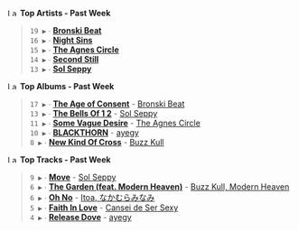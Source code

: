 <!--START_LASTFM_ARTISTS:{"period": "7day", "rows": 5}-->
<a href="https://last.fm" target="_blank"><img src="https://user-images.githubusercontent.com/17434202/215290617-e793598d-d7c9-428f-9975-156db1ba89cc.svg" alt="Last.fm Logo" width="18" height="13"/></a> **Top Artists - Past Week**

> `19 ▶️` ∙ **[Bronski Beat](https://www.last.fm/music/Bronski+Beat)**<br/>
> `16 ▶️` ∙ **[Night Sins](https://www.last.fm/music/Night+Sins)**<br/>
> `15 ▶️` ∙ **[The Agnes Circle](https://www.last.fm/music/The+Agnes+Circle)**<br/>
> `14 ▶️` ∙ **[Second Still](https://www.last.fm/music/Second+Still)**<br/>
> `13 ▶️` ∙ **[Sol Seppy](https://www.last.fm/music/Sol+Seppy)**<br/>
<!--END_LASTFM_ARTISTS-->

<!--START_LASTFM_ALBUMS:{"period": "7day", "rows": 5}-->
<a href="https://last.fm" target="_blank"><img src="https://user-images.githubusercontent.com/17434202/215290617-e793598d-d7c9-428f-9975-156db1ba89cc.svg" alt="Last.fm Logo" width="18" height="13"/></a> **Top Albums - Past Week**

> `17 ▶️` ∙ **[The Age of Consent](https://www.last.fm/music/Bronski+Beat/The+Age+of+Consent)** - [Bronski Beat](https://www.last.fm/music/Bronski+Beat)<br/>
> `13 ▶️` ∙ **[The Bells Of 1 2](https://www.last.fm/music/Sol+Seppy/The+Bells+Of+1+2)** - [Sol Seppy](https://www.last.fm/music/Sol+Seppy)<br/>
> `11 ▶️` ∙ **[Some Vague Desire](https://www.last.fm/music/The+Agnes+Circle/Some+Vague+Desire)** - [The Agnes Circle](https://www.last.fm/music/The+Agnes+Circle)<br/>
> `10 ▶️` ∙ **[BLACKTHORN](https://www.last.fm/music/ayegy/BLACKTHORN)** - [ayegy](https://www.last.fm/music/ayegy)<br/>
> `8 ▶️` ∙ **[New Kind Of Cross](https://www.last.fm/music/Buzz+Kull/New+Kind+Of+Cross)** - [Buzz Kull](https://www.last.fm/music/Buzz+Kull)<br/>
<!--END_LASTFM_ALBUMS-->

<!--START_LASTFM_TRACKS:{"period": "7day", "rows": 5}-->
<a href="https://last.fm" target="_blank"><img src="https://user-images.githubusercontent.com/17434202/215290617-e793598d-d7c9-428f-9975-156db1ba89cc.svg" alt="Last.fm Logo" width="18" height="13"/></a> **Top Tracks - Past Week**

> `9 ▶️` ∙ **[Move](https://www.last.fm/music/Sol+Seppy/_/Move)** - [Sol Seppy](https://www.last.fm/music/Sol+Seppy)<br/>
> `6 ▶️` ∙ **[The Garden (feat. Modern Heaven)](https://www.last.fm/music/Buzz+Kull,+Modern+Heaven/_/The+Garden+(feat.+Modern+Heaven))** - [Buzz Kull, Modern Heaven](https://www.last.fm/music/Buzz+Kull,+Modern+Heaven)<br/>
> `6 ▶️` ∙ **[Oh No](https://www.last.fm/music/Itoa,+%E3%81%AA%E3%81%8B%E3%82%80%E3%82%89%E3%81%BF%E3%81%AA%E3%81%BF/_/Oh+No)** - [Itoa, なかむらみなみ](https://www.last.fm/music/Itoa,+%E3%81%AA%E3%81%8B%E3%82%80%E3%82%89%E3%81%BF%E3%81%AA%E3%81%BF)<br/>
> `5 ▶️` ∙ **[Faith In Love](https://www.last.fm/music/Cansei+de+Ser+Sexy/_/Faith+In+Love)** - [Cansei de Ser Sexy](https://www.last.fm/music/Cansei+de+Ser+Sexy)<br/>
> `4 ▶️` ∙ **[Release Dove](https://www.last.fm/music/ayegy/_/Release+Dove)** - [ayegy](https://www.last.fm/music/ayegy)<br/>
<!--END_LASTFM_TRACKS-->
